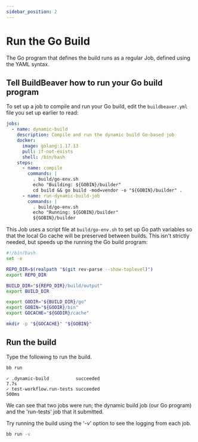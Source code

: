 ```yaml
---
sidebar_position: 2
---
```


# Run the Go Build

The Go program that defines the build runs as a regular Job, defined using the YAML syntax.

## Tell BuildBeaver how to run your Go build program

To set up a job to compile and run your Go build, edit the ``buildbeaver.yml`` file you set up earlier to read:

```yaml
jobs:
  - name: dynamic-build
    description: Compile and run the dynamic build Go-based job
    docker:
      image: golang:1.17.13
      pull: if-not-exists
      shell: /bin/bash
    steps:
      - name: compile
        commands: |
          . build/go-env.sh
          echo "Building: ${GOBIN}/builder"
          cd build && go build -mod=vendor -o "${GOBIN}/builder" .
      - name: run-dynamic-build-job
        commands: |
          . build/go-env.sh
          echo "Running: ${GOBIN}/builder"
          ${GOBIN}/builder
```

This Job uses a script file at `build/go-env.sh` to set up Go path variables so that the local Go cache will be
preserved between builds. This isn't strictly needed, but speeds up the running the Go build program:

```bash
#!/bin/bash
set -e

REPO_DIR=$(realpath "$(git rev-parse --show-toplevel)")
export REPO_DIR

BUILD_DIR="${REPO_DIR}/build/output"
export BUILD_DIR

export GODIR="${BUILD_DIR}/go"
export GOBIN="${GODIR}/bin"
export GOCACHE="${GODIR}/cache"

mkdir -p "${GOCACHE}" "${GOBIN}"
```

## Run the build

Type the following to run the build.

```bash
bb run
```
```
✓ .dynamic-build          succeeded                                                             7.7s
✓ test-workflow.run-tests succeeded                                                            500ms
```

We can see that two jobs were run; the dynamic build job (our Go program) and the 'run-tests' job that it
submitted.

Try running the build using the '-v' option to see the logging from each job.

```bash
bb run -v
```
